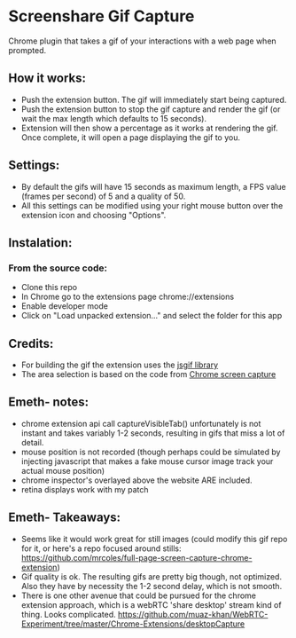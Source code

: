 Screenshare Gif Capture
=================

Chrome plugin that takes a gif of your interactions with a web page when prompted.

How it works:
-------------

* Push the extension button. The gif will immediately start being captured.
* Push the extension button to stop the gif capture and render the gif (or wait the max length which defaults to 15 seconds).
* Extension will then show a percentage as it works at rendering the gif. Once complete, it will open a page displaying the gif to you.

Settings:
------------
* By default the gifs will have 15 seconds as maximum length, a FPS value (frames per second) of 5 and a quality of 50.
* All this settings can be modified using your right mouse button over the extension icon and choosing "Options".

Instalation:
------------

### From the source code:

* Clone this repo
* In Chrome go to the extensions page chrome://extensions
* Enable developer mode
* Click on "Load unpacked extension…" and select the folder for this app

Credits:
--------

* For building the gif the extension uses the [jsgif library](https://github.com/antimatter15/jsgif)
* The area selection is based on the code from [Chrome screen capture](https://code.google.com/p/chrome-screen-capture/)


Emeth- notes:
------------

* chrome extension api call captureVisibleTab() unfortunately is not instant and takes variably 1-2 seconds, resulting in gifs that miss a lot of detail.
* mouse position is not recorded (though perhaps could be simulated by injecting javascript that makes a fake mouse cursor image track your actual mouse position)
* chrome inspector's overlayed above the website ARE included.
* retina displays work with my patch

Emeth- Takeaways:
------------

* Seems like it would work great for still images (could modify this gif repo for it, or here's a repo focused around stills: https://github.com/mrcoles/full-page-screen-capture-chrome-extension)
* Gif quality is ok. The resulting gifs are pretty big though, not optimized. Also they have by necessity the 1-2 second delay, which is not smooth.
* There is one other avenue that could be pursued for the chrome extension approach, which is a webRTC 'share desktop' stream kind of thing. Looks complicated. https://github.com/muaz-khan/WebRTC-Experiment/tree/master/Chrome-Extensions/desktopCapture